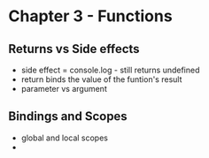 # Chapter 3 - Functions

## Returns vs Side effects

- side effect = console.log - still returns undefined
- return binds the value of the funtion's result
- parameter vs argument

## Bindings and Scopes

- global and local scopes
- 
